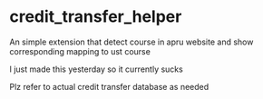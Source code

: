 # credit_transfer_helper
 
An simple extension that detect course in apru website and show corresponding mapping to ust course

I just made this yesterday so it currently sucks

Plz refer to actual credit transfer database as needed